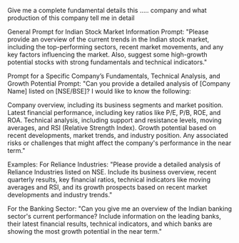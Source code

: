 Give me a complete fundamental details this ..... company and what production of this company tell me in detail

General Prompt for Indian Stock Market Information
Prompt:
"Please provide an overview of the current trends in the Indian stock market, including the top-performing sectors, recent market movements, and any key factors influencing the market. Also, suggest some high-growth potential stocks with strong fundamentals and technical indicators."

Prompt for a Specific Company’s Fundamentals, Technical Analysis, and Growth Potential
Prompt:
"Can you provide a detailed analysis of [Company Name] listed on [NSE/BSE]? I would like to know the following:

Company overview, including its business segments and market position.
Latest financial performance, including key ratios like P/E, P/B, ROE, and ROA.
Technical analysis, including support and resistance levels, moving averages, and RSI (Relative Strength Index).
Growth potential based on recent developments, market trends, and industry position.
Any associated risks or challenges that might affect the company's performance in the near term."

Examples:
For Reliance Industries:
"Please provide a detailed analysis of Reliance Industries listed on NSE. Include its business overview, recent quarterly results, key financial ratios, technical indicators like moving averages and RSI, and its growth prospects based on recent market developments and industry trends."

For the Banking Sector:
"Can you give me an overview of the Indian banking sector's current performance? Include information on the leading banks, their latest financial results, technical indicators, and which banks are showing the most growth potential in the near term."
